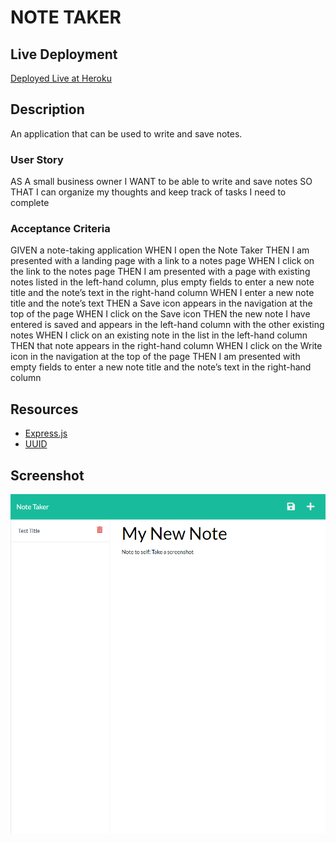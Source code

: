 # NOTE TAKER

## Live Deployment
[Deployed Live at Heroku](https://note-taker-tjjames.herokuapp.com)

## Description
An application that can be used to write and save notes.

### User Story
AS A small business owner
I WANT to be able to write and save notes
SO THAT I can organize my thoughts and keep track of tasks I need to complete

### Acceptance Criteria
GIVEN a note-taking application
WHEN I open the Note Taker
THEN I am presented with a landing page with a link to a notes page
WHEN I click on the link to the notes page
THEN I am presented with a page with existing notes listed in the left-hand column, plus empty fields to enter a new note title and the note’s text in the right-hand column
WHEN I enter a new note title and the note’s text
THEN a Save icon appears in the navigation at the top of the page
WHEN I click on the Save icon
THEN the new note I have entered is saved and appears in the left-hand column with the other existing notes
WHEN I click on an existing note in the list in the left-hand column
THEN that note appears in the right-hand column
WHEN I click on the Write icon in the navigation at the top of the page
THEN I am presented with empty fields to enter a new note title and the note’s text in the right-hand column

## Resources
- [Express.js](https://www.npmjs.com/package/express)
- [UUID](https://www.npmjs.com/package/uuid)

## Screenshot
![Screenshot](https://github.com/jamestw13/note-taker/blob/main/note-taker-screenshot.png)
